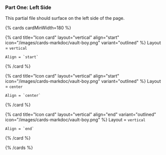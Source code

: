### Part One: Left Side

This partial file should surface on the left side of the page.

{% cards cardMinWidth=180 %}

  {% card title="Icon card" layout="vertical" align="start" icon="/images/cards-markdoc/vault-boy.png" variant="outlined" %}
    Layout = `vertical`

    Align = `start`
  {% /card %}

  {% card title="Icon card" layout="vertical" align="start" icon="/images/cards-markdoc/vault-boy.png" variant="outlined" %}
    Layout = `center`

    Align = `center`
  {% /card %}

  {% card title="Icon card" layout="vertical" align="end" variant="outlined" icon="/images/cards-markdoc/vault-boy.png" %}
    Layout = `vertical`

    Align = `end`
  {% /card %}

{% /cards %}